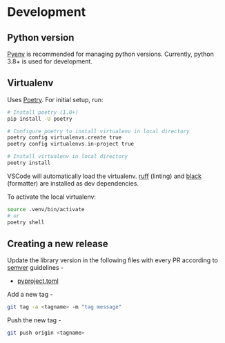 # Development

## Python version

[Pyenv](https://github.com/pyenv/pyenv) is recommended for managing python versions. Currently, python 3.8+ is used for development.

## Virtualenv

Uses [Poetry](https://poetry.eustace.io/docs/). For initial setup, run:

```sh
# Install poetry (1.0+)
pip install -U poetry

# Configure poetry to install virtualenv in local directory
poetry config virtualenvs.create true
poetry config virtualenvs.in-project true

# Install virtualenv in local directory
poetry install
```

VSCode will automatically load the virtualenv. [ruff](https://github.com/charliermarsh/ruff) (linting) and [black](https://github.com/ambv/black) (formatter) are installed as dev dependencies.

To activate the local virtualenv:

```sh
source .venv/bin/activate
# or
poetry shell
```

## Creating a new release

Update the library version in the following files with every PR according to [semver](https://semver.org/) guidelines -

- [pyproject.toml](https://github.com/mdai/mdai-client-py/blob/master/pyproject.toml#L6)

Add a new tag -

```sh
git tag -a <tagname> -m "tag message"
```

Push the new tag -

```sh
git push origin <tagname>
```
